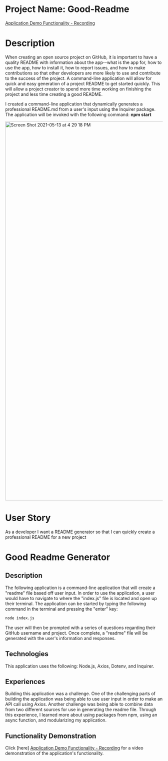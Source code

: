 # Project Name: Good-Readme
[Application Demo Functionality - Recording](https://drive.google.com/file/d/1BUay0mcf-ryKOu8grKm_qpng3JP7abIr/view)


# Description 
When creating an open source project on GitHub, it is important to have a quality README with information about the app--what is the app for, how to use the app, how to install it, how to report issues, and how to make contributions so that other developers are more likely to use and contribute to the success of the project. A command-line application will allow for quick and easy generation of a project README to get started quickly. This will allow a project creator to spend more time working on finishing the project and less time creating a good README.

I created a command-line application that dynamically generates a professional README.md from a user's input using the Inquirer package. The application will be invoked with the following command: **npm start**

<img width="1213" alt="Screen Shot 2021-05-13 at 4 29 18 PM" src="https://user-images.githubusercontent.com/78760719/118203354-b9866080-b410-11eb-9186-06de3c2167b2.png">


# User Story
As a developer
I want a README generator
so that I can quickly create a professional README for a new project


# Good Readme Generator

## Description
The following application is a command-line application that will create a "readme" file based off user input.  In order to use the application, a user
would have to navigate to where the "index.js" file is located and open up their terminal.  The application can be started by typing the following command in the
terminal and pressing the "enter" key:

```sh
node index.js
```

The user will then be prompted with a series of questions regarding their GitHub username and project.  Once complete, a "readme" file will be generated
with the user's information and responses.

## Technologies
This application uses the following: Node.js, Axios, Dotenv, and Inquirer.

## Experiences
Building this application was a challenge.  One of the challenging parts of building the application was being able to use user input in order to make an API
call using Axios.  Another challenge was being able to combine data from two different sources for use in generating the readme file.  Through this experience,
I learned more about using packages from npm, using an async function, and modularizing my application.

## Functionality Demonstration

Click [here] [Application Demo Functionality - Recording](https://drive.google.com/file/d/1BUay0mcf-ryKOu8grKm_qpng3JP7abIr/view) for a video demonstration of the application's functionality.
